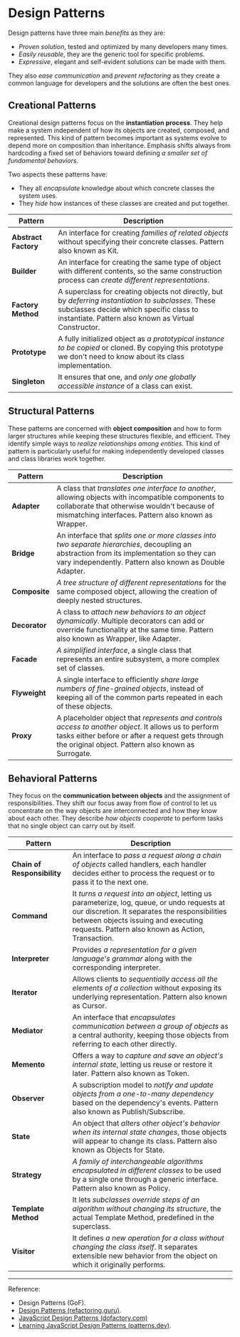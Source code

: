 # Design Patterns

Design patterns have three main *benefits* as they are:

- *Proven solution*, tested and optimized by many developers many times.
- *Easily reusable*, they are the generic tool for specific problems.
- *Expressive*, elegant and self-evident solutions can be made with them.

They also *ease communication* and *prevent refactoring* as they create a common language for developers and the solutions are often the best ones.

## Creational Patterns

Creational design patterns focus on the **instantiation process**. They help make a system independent of how its objects are created, composed, and represented. This kind of pattern becomes important as systems evolve to depend more on composition than inheritance. Emphasis shifts always from hardcoding a fixed set of behaviors toward defining *a smaller set of fundamental behaviors*.

Two aspects these patterns have:

- They all *encapsulate* knowledge about which concrete classes the system uses.
- They *hide* how instances of these classes are created and put together.

Pattern|Description
---|---
**Abstract Factory**|An interface for creating *families of related objects* without specifying their concrete classes. Pattern also known as Kit.
**Builder**|An interface for creating the same type of object with different contents, so the same construction process can *create different representations*.
**Factory Method**|A superclass for creating objects not directly, but by *deferring instantiation to subclasses*. These subclasses decide which specific class to instantiate. Pattern also known as Virtual Constructor.
**Prototype**|A fully initialized object as *a prototypical instance to be copied* or cloned. By copying this prototype we don't need to know about its class implementation.
**Singleton**|It ensures that one, and *only one globally accessible instance* of a class can exist.

## Structural Patterns

These patterns are concerned with **object composition** and how to form larger structures while keeping these structures flexible, and efficient. They identify simple ways to *realize relationships among entities*. This kind of pattern is particularly useful for making independently developed classes and class libraries work together.

Pattern|Description
---|---
**Adapter**|A class that *translates one interface to another*, allowing objects with incompatible components to collaborate that otherwise wouldn't because of mismatching interfaces. Pattern also known as Wrapper.
**Bridge**|An interface that *splits one or more classes into two separate hierarchies*, decoupling an abstraction from its implementation so they can vary independently. Pattern also known as Double Adapter.
**Composite**|*A tree structure of different representations* for the same composed object, allowing the creation of deeply nested structures.
**Decorator**|A class to *attach new behaviors to an object dynamically*. Multiple decorators can add or override functionality at the same time. Pattern also known as Wrapper, like Adapter.
**Facade**|*A simplified interface*, a single class that represents an entire subsystem, a more complex set of classes.
**Flyweight**|A single interface to efficiently *share large numbers of fine-grained objects*, instead of keeping all of the common parts repeated in each of these objects.
**Proxy**|A placeholder object that *represents and controls access to another object*. It allows us to perform tasks either before or after a request gets through the original object. Pattern also known as Surrogate.

## Behavioral Patterns

They focus on the **communication between objects** and the assignment of responsibilities. They shift our focus away from flow of control to let us concentrate on the way objects are interconnected and how they know about each other. They describe *how objects cooperate* to perform tasks that no single object can carry out by itself.

Pattern|Description
---|---
**Chain of Responsibility**|An interface to *pass a request along a chain of objects* called handlers, each handler decides either to process the request or to pass it to the next one.
**Command**|It *turns a request into an object*, letting us parameterize, log, queue, or undo requests at our discretion. It separates the responsibilities between objects issuing and executing requests. Pattern also known as Action, Transaction.
**Interpreter**|Provides *a representation for a given language's grammar* along with the corresponding interpreter.
**Iterator**|Allows clients to *sequentially access all the elements of a collection* without exposing its underlying representation. Pattern also known as Cursor.
**Mediator**|An interface that *encapsulates communication between a group of objects* as a central authority, keeping those objects from referring to each other directly.
**Memento**|Offers a way to *capture and save an object's internal state*, letting us reuse or restore it later. Pattern also known as Token.
**Observer**|A subscription model to *notify and update objects from a one-to-many dependency* based on the dependency's events. Pattern also known as Publish/Subscribe.
**State**|An object that *alters other object's behavior when its internal state changes*, those objects will appear to change its class. Pattern also known as Objects for State.
**Strategy**|*A family of interchangeable algorithms encapsulated in different classes* to be used by a single one through a generic interface. Pattern also known as Policy.
**Template Method**|It lets *subclasses override steps of an algorithm without changing its structure*, the actual Template Method, predefined in the superclass.
**Visitor**|It defines *a new operation for a class without changing the class itself*. It separates extensible new behavior from the object on which it originally performs.

---

Reference:

- Design Patterns (GoF).
- [Design Patterns (refactoring.guru)](https://refactoring.guru/design-patterns).
- [JavaScript Design Patterns (dofactory.com)](https://www.dofactory.com/javascript/design-patterns)
- [Learning JavaScript Design Patterns (patterns.dev)](https://www.patterns.dev/posts/classic-design-patterns/).
